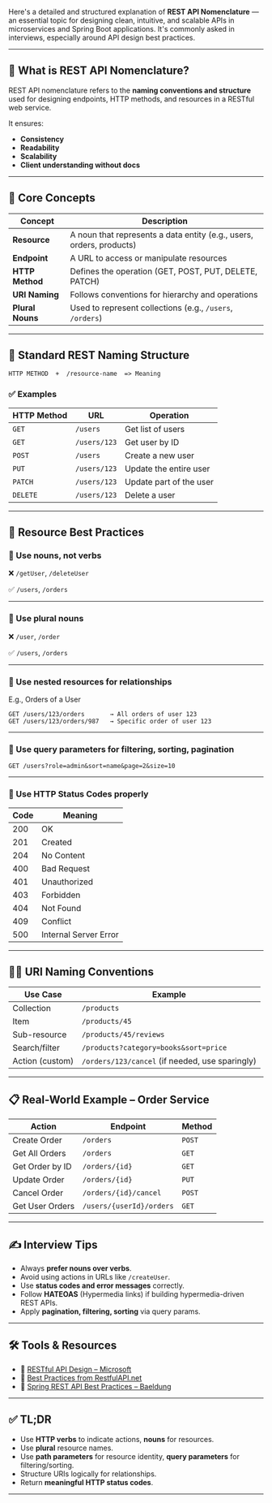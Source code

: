 Here's a detailed and structured explanation of **REST API Nomenclature** — an essential topic for designing clean, intuitive, and scalable APIs in microservices and Spring Boot applications. It's commonly asked in interviews, especially around API design best practices.

---

## 📘 What is REST API Nomenclature?

REST API nomenclature refers to the **naming conventions and structure** used for designing endpoints, HTTP methods, and resources in a RESTful web service.

It ensures:

* **Consistency**
* **Readability**
* **Scalability**
* **Client understanding without docs**

---

## 🔧 Core Concepts

| Concept          | Description                                                          |
| ---------------- | -------------------------------------------------------------------- |
| **Resource**     | A noun that represents a data entity (e.g., users, orders, products) |
| **Endpoint**     | A URL to access or manipulate resources                              |
| **HTTP Method**  | Defines the operation (GET, POST, PUT, DELETE, PATCH)                |
| **URI Naming**   | Follows conventions for hierarchy and operations                     |
| **Plural Nouns** | Used to represent collections (e.g., `/users`, `/orders`)            |

---

## 🧱 Standard REST Naming Structure

```
HTTP METHOD  +  /resource-name  => Meaning
```

### ✅ Examples

| HTTP Method | URL          | Operation               |
| ----------- | ------------ | ----------------------- |
| `GET`       | `/users`     | Get list of users       |
| `GET`       | `/users/123` | Get user by ID          |
| `POST`      | `/users`     | Create a new user       |
| `PUT`       | `/users/123` | Update the entire user  |
| `PATCH`     | `/users/123` | Update part of the user |
| `DELETE`    | `/users/123` | Delete a user           |

---

## 🧭 Resource Best Practices

### 🔸 Use **nouns**, not verbs

❌ `/getUser`, `/deleteUser`

✅ `/users`, `/orders`

---

### 🔸 Use **plural nouns**

❌ `/user`, `/order`

✅ `/users`, `/orders`

---

### 🔸 Use **nested resources** for relationships

E.g., Orders of a User

```
GET /users/123/orders       → All orders of user 123
GET /users/123/orders/987   → Specific order of user 123
```

---

### 🔸 Use **query parameters** for filtering, sorting, pagination

```
GET /users?role=admin&sort=name&page=2&size=10
```

---

### 🔸 Use **HTTP Status Codes** properly

| Code | Meaning               |
| ---- | --------------------- |
| 200  | OK                    |
| 201  | Created               |
| 204  | No Content            |
| 400  | Bad Request           |
| 401  | Unauthorized          |
| 403  | Forbidden             |
| 404  | Not Found             |
| 409  | Conflict              |
| 500  | Internal Server Error |

---

## 🧑‍💻 URI Naming Conventions

| Use Case        | Example                                         |
| --------------- | ----------------------------------------------- |
| Collection      | `/products`                                     |
| Item            | `/products/45`                                  |
| Sub-resource    | `/products/45/reviews`                          |
| Search/filter   | `/products?category=books&sort=price`           |
| Action (custom) | `/orders/123/cancel` (if needed, use sparingly) |

---

## 📋 Real-World Example – Order Service

| Action          | Endpoint                 | Method |
| --------------- | ------------------------ | ------ |
| Create Order    | `/orders`                | `POST` |
| Get All Orders  | `/orders`                | `GET`  |
| Get Order by ID | `/orders/{id}`           | `GET`  |
| Update Order    | `/orders/{id}`           | `PUT`  |
| Cancel Order    | `/orders/{id}/cancel`    | `POST` |
| Get User Orders | `/users/{userId}/orders` | `GET`  |

---

## ✍️ Interview Tips

* Always **prefer nouns over verbs**.
* Avoid using actions in URLs like `/createUser`.
* Use **status codes and error messages** correctly.
* Follow **HATEOAS** (Hypermedia links) if building hypermedia-driven REST APIs.
* Apply **pagination, filtering, sorting** via query params.

---

## 🛠️ Tools & Resources

* 🔗 [RESTful API Design – Microsoft](https://learn.microsoft.com/en-us/azure/architecture/best-practices/api-design)
* 🔗 [Best Practices from RestfulAPI.net](https://restfulapi.net/)
* 🔗 [Spring REST API Best Practices – Baeldung](https://www.baeldung.com/rest-api-best-practices)

---

## ✅ TL;DR

* Use **HTTP verbs** to indicate actions, **nouns** for resources.
* Use **plural** resource names.
* Use **path parameters** for resource identity, **query parameters** for filtering/sorting.
* Structure URIs logically for relationships.
* Return **meaningful HTTP status codes**.

---

